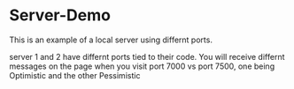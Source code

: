 # Server-Demo

This is an example of a local server using differnt ports.

server 1 and 2 have differnt ports tied to their code. You will receive differnt messages on the page when you visit port 7000 vs port 7500, one being Optimistic and the other Pessimistic

